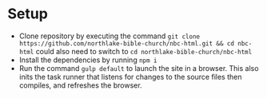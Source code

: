 # Setup

- Clone repository by executing the command `git clone https://github.com/northlake-bible-church/nbc-html.git && cd nbc-html` could also need to switch to `cd northlake-bible-church/nbc-html`
- Install the dependencies by running `npm i`
- Run the command `gulp default` to launch the site in a browser.  This also inits the task runner that listens for changes to the source files then compiles, and refreshes the browser.


